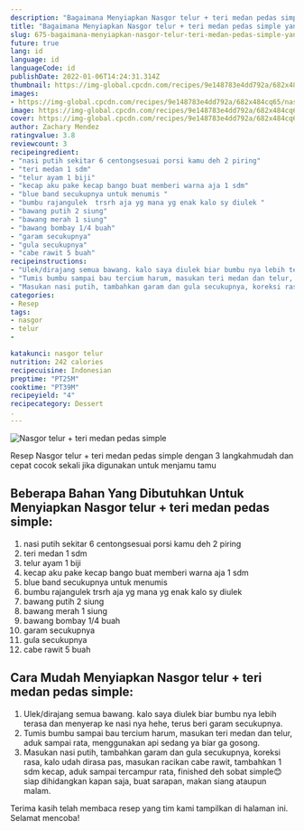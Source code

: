 ```yaml
---
description: "Bagaimana Menyiapkan Nasgor telur + teri medan pedas simple yang Menggugah Selera"
title: "Bagaimana Menyiapkan Nasgor telur + teri medan pedas simple yang Menggugah Selera"
slug: 675-bagaimana-menyiapkan-nasgor-telur-teri-medan-pedas-simple-yang-menggugah-selera
future: true
lang: id
language: id
languageCode: id
publishDate: 2022-01-06T14:24:31.314Z 
thumbnail: https://img-global.cpcdn.com/recipes/9e148783e4dd792a/682x484cq65/nasgor-telur-teri-medan-pedas-simple-foto-resep-utama.png
images:
- https://img-global.cpcdn.com/recipes/9e148783e4dd792a/682x484cq65/nasgor-telur-teri-medan-pedas-simple-foto-resep-utama.png
image: https://img-global.cpcdn.com/recipes/9e148783e4dd792a/682x484cq65/nasgor-telur-teri-medan-pedas-simple-foto-resep-utama.png
cover: https://img-global.cpcdn.com/recipes/9e148783e4dd792a/682x484cq65/nasgor-telur-teri-medan-pedas-simple-foto-resep-utama.png
author: Zachary Mendez
ratingvalue: 3.8
reviewcount: 3
recipeingredient:
- "nasi putih sekitar 6 centongsesuai porsi kamu deh 2 piring"
- "teri medan 1 sdm"
- "telur ayam 1 biji"
- "kecap aku pake kecap bango buat memberi warna aja 1 sdm"
- "blue band secukupnya untuk menumis "
- "bumbu rajangulek  trsrh aja yg mana yg enak kalo sy diulek "
- "bawang putih 2 siung"
- "bawang merah 1 siung"
- "bawang bombay 1/4 buah"
- "garam secukupnya"
- "gula secukupnya"
- "cabe rawit 5 buah"
recipeinstructions:
- "Ulek/dirajang semua bawang. kalo saya diulek biar bumbu nya lebih terasa dan menyerap ke nasi nya hehe, terus beri garam secukupnya."
- "Tumis bumbu sampai bau tercium harum, masukan teri medan dan telur, aduk sampai rata, menggunakan api sedang ya biar ga gosong."
- "Masukan nasi putih, tambahkan garam dan gula secukupnya, koreksi rasa, kalo udah dirasa pas, masukan racikan cabe rawit, tambahkan 1 sdm kecap, aduk sampai tercampur rata, finished deh sobat simple😊 siap dihidangkan kapan saja, buat sarapan, makan siang ataupun malam."
categories:
- Resep
tags:
- nasgor
- telur
- 

katakunci: nasgor telur  
nutrition: 242 calories
recipecuisine: Indonesian
preptime: "PT25M"
cooktime: "PT39M"
recipeyield: "4"
recipecategory: Dessert
. 
---
```



![Nasgor telur + teri medan pedas simple](https://img-global.cpcdn.com/recipes/9e148783e4dd792a/682x484cq65/nasgor-telur-teri-medan-pedas-simple-foto-resep-utama.png)

Resep Nasgor telur + teri medan pedas simple    dengan 3 langkahmudah dan cepat cocok sekali jika digunakan untuk menjamu tamu

<!--inarticleads1-->

## Beberapa Bahan Yang Dibutuhkan Untuk Menyiapkan Nasgor telur + teri medan pedas simple:

1. nasi putih sekitar 6 centongsesuai porsi kamu deh 2 piring
1. teri medan 1 sdm
1. telur ayam 1 biji
1. kecap aku pake kecap bango buat memberi warna aja 1 sdm
1. blue band secukupnya untuk menumis 
1. bumbu rajangulek  trsrh aja yg mana yg enak kalo sy diulek 
1. bawang putih 2 siung
1. bawang merah 1 siung
1. bawang bombay 1/4 buah
1. garam secukupnya
1. gula secukupnya
1. cabe rawit 5 buah



<!--inarticleads2-->

## Cara Mudah Menyiapkan Nasgor telur + teri medan pedas simple:

1. Ulek/dirajang semua bawang. kalo saya diulek biar bumbu nya lebih terasa dan menyerap ke nasi nya hehe, terus beri garam secukupnya.
1. Tumis bumbu sampai bau tercium harum, masukan teri medan dan telur, aduk sampai rata, menggunakan api sedang ya biar ga gosong.
1. Masukan nasi putih, tambahkan garam dan gula secukupnya, koreksi rasa, kalo udah dirasa pas, masukan racikan cabe rawit, tambahkan 1 sdm kecap, aduk sampai tercampur rata, finished deh sobat simple😊 siap dihidangkan kapan saja, buat sarapan, makan siang ataupun malam.




Terima kasih telah membaca resep yang tim kami tampilkan di halaman ini. Selamat mencoba!
